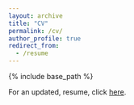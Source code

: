 ```yaml
---
layout: archive
title: "CV"
permalink: /cv/
author_profile: true
redirect_from:
  - /resume
---
```


{% include base_path %}

For an updated, resume, click [here](/files/sathyanarayan_resume.pdf).